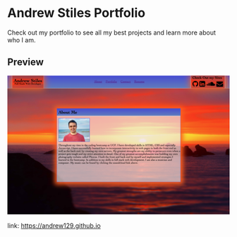 # Andrew Stiles Portfolio

Check out my portfolio to see all my best projects and learn more about who I am.

## Preview

![Preview](https://github.com/andrew129/andrew129.github.io/blob/master/assets/images/andrew.png?raw=true)

link: https://andrew129.github.io


